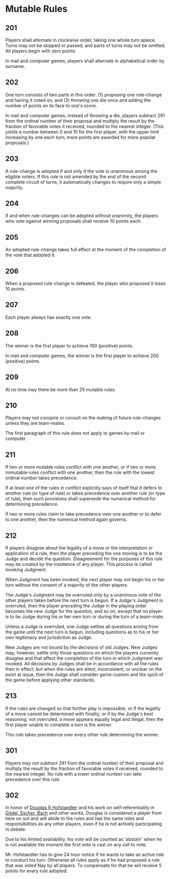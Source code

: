 
# Mutable Rules

## 201

Players shall alternate in clockwise order, taking one whole turn apiece. Turns may not be skipped or passed, and parts of turns may not be omitted. All players begin with zero points.

In mail and computer games, players shall alternate in alphabetical order by surname.

## 202

One turn consists of two parts in this order: (1) proposing one rule-change and having it voted on, and (2) throwing one die once and adding the number of points on its face to one's score.

In mail and computer games, instead of throwing a die, players subtract 291 from the ordinal number of their proposal and multiply the result by the fraction of favorable votes it received, rounded to the nearest integer. (This yields a number between 0 and 10 for the first player, with the upper limit increasing by one each turn; more points are awarded for more popular proposals.)

## 203

A rule-change is adopted if and only if the vote is unanimous among the eligible voters. If this rule is not amended by the end of the second complete circuit of turns, it automatically changes to require only a simple majority.

## 204

If and when rule-changes can be adopted without unanimity, the players who vote against winning proposals shall receive 10 points each.

## 205

An adopted rule-change takes full effect at the moment of the completion of the vote that adopted it.

## 206

When a proposed rule-change is defeated, the player who proposed it loses 10 points.

## 207

Each player always has exactly one vote.

## 208

The winner is the first player to achieve 100 (positive) points.

In mail and computer games, the winner is the first player to achieve 200 (positive) points.

## 209

At no time may there be more than 25 mutable rules.

## 210

Players may not conspire or consult on the making of future rule-changes unless they are team-mates.

The first paragraph of this rule does not apply to games by mail or computer.

## 211

If two or more mutable rules conflict with one another, or if two or more immutable rules conflict with one another, then the rule with the lowest ordinal number takes precedence.

If at least one of the rules in conflict explicitly says of itself that it defers to another rule (or type of rule) or takes precedence over another rule (or type of rule), then such provisions shall supersede the numerical method for determining precedence.

If two or more rules claim to take precedence over one another or to defer to one another, then the numerical method again governs.

## 212

If players disagree about the legality of a move or the interpretation or application of a rule, then the player preceding the one moving is to be the Judge and decide the question. Disagreement for the purposes of this rule may be created by the insistence of any player. This process is called invoking Judgment.

When Judgment has been invoked, the next player may not begin his or her turn without the consent of a majority of the other players.

The Judge's Judgment may be overruled only by a unanimous vote of the other players taken before the next turn is begun. If a Judge's Judgment is overruled, then the player preceding the Judge in the playing order becomes the new Judge for the question, and so on, except that no player is to be Judge during his or her own turn or during the turn of a team-mate.

Unless a Judge is overruled, one Judge settles all questions arising from the game until the next turn is begun, including questions as to his or her own legitimacy and jurisdiction as Judge.

New Judges are not bound by the decisions of old Judges. New Judges may, however, settle only those questions on which the players currently disagree and that affect the completion of the turn in which Judgment was invoked. All decisions by Judges shall be in accordance with all the rules then in effect; but when the rules are silent, inconsistent, or unclear on the point at issue, then the Judge shall consider game-custom and the spirit of the game before applying other standards.

## 213

If the rules are changed so that further play is impossible, or if the legality of a move cannot be determined with finality, or if by the Judge's best reasoning, not overruled, a move appears equally legal and illegal, then the first player unable to complete a turn is the winner.

This rule takes precedence over every other rule determining the winner.

## 301

Players may not subtract 291 from the ordinal number of their proposal and multiply the result by the fraction of favorable votes it received, rounded to the nearest integer. No rule with a lower ordinal number can take precedence over this rule.

## 302

In honor of [Douglas R Hofstaedter](https://en.wikipedia.org/wiki/Douglas_Hofstadter) and his work on self-referentiality in [Gödel, Escher, Bach](https://en.wikipedia.org/wiki/G%C3%B6del,_Escher,_Bach) and other works, Douglas is considered a player from here on out and will abide to the rules and has the same roles and responsibilities as any other players, even if he is not actively participating in debate.

Due to his limited availability, his vote will be counted as 'abstain' when he is not available the moment the first vote is cast on any call to vote.

Mr. Hofstaedter has to give 24 hour notice if he wants to take an active role to conduct his turn. Otherwise all rules apply as if he had proposed a rule that was voted Nay by all players. To compensate for that he will receive 5 points for every rule adopted.
